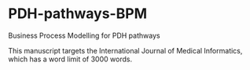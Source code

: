 # PDH-pathways-BPM
Business Process Modelling for PDH pathways

This manuscript targets the International Journal of Medical Informatics, which has a word limit of 3000 words.
